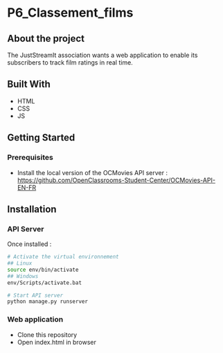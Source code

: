 # P6_Classement_films

## About the project

The JustStreamIt association wants a web application to enable its subscribers to track film ratings in real time.

## Built With

- HTML
- CSS
- JS

## Getting Started

### Prerequisites

- Install the local version of the OCMovies API server : https://github.com/OpenClassrooms-Student-Center/OCMovies-API-EN-FR

## Installation


### API Server

Once installed :

```bash
# Activate the virtual environnement
## Linux
source env/bin/activate
## Windows
env/Scripts/activate.bat

# Start API server
python manage.py runserver
```

### Web application

- Clone this repository
- Open index.html in browser



